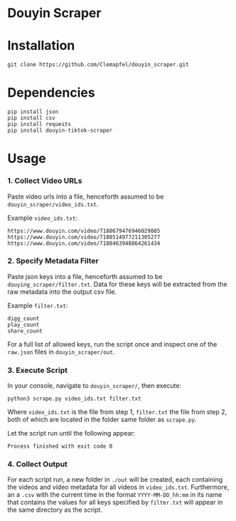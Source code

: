 # Douyin Scraper

# Installation

```
git clone https://github.com/Clemapfel/douyin_scraper.git
```

# Dependencies

```
pip install json
pip install csv
pip install requests
pip install douyin-tiktok-scraper
```

# Usage

### 1. Collect Video URLs

Paste video urls into a file, henceforth assumed to be `douyin_scraper/video_ids.txt`.

Example `video_ids.txt`:
```
https://www.douyin.com/video/7188679476946029885
https://www.douyin.com/video/7188514977211305277
https://www.douyin.com/video/7188463948864261434
```
### 2. Specify Metadata Filter

Paste json keys into a file, henceforth assumed to be `douying_scraper/filter.txt`. Data for these keys will be extracted 
from the raw metadata into the output csv file.

Example `filter.txt`:
```
digg_count
play_count
share_count
```

For a full list of allowed keys, run the script once and inspect one of the `raw.json` files in `douyin_scraper/out`.

### 3. Execute Script

In your console, navigate to `douyin_scraper/`, then execute:

```commandline
python3 scrape.py video_ids.txt filter.txt 
```

Where `video_ids.txt` is the file from step 1, `filter.txt` the file from step 2, both of which are located in the folder same folder as `scrape.py`.

Let the script run until the following appear:
```
Process finished with exit code 0
```

### 4. Collect Output

For each script run, a new folder in `./out` will be created, each containing the videos and video metadata for all videos
in `video_ids.txt`. Furthermore, an a `.csv` with the current time in the format `YYYY-MM-DD_hh:mm` in its name that contains
the values for all keys specified by `filter.txt` will appear in the same directory as the script.